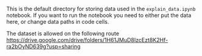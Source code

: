 This is the default directory for storing data used in the `explain_data.ipynb` notebook.
If you want to run the notebook you need to either put the data here, or change data paths in code cells.

The dataset is allowed on the following route https://drive.google.com/drive/folders/1H61JMuD8IzcEzt8K2Hf-ra2bOyND639g?usp=sharing